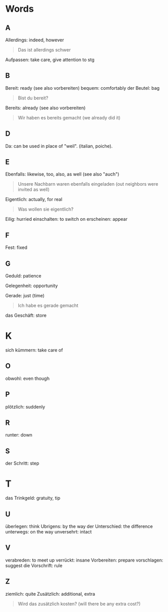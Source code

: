 # Words

## A

Allerdings: indeed, however

> Das ist allerdings schwer

Aufpassen: take care, give attention to stg

## B

Bereit: ready (see also vorbereiten)
bequem: comfortably
der Beutel: bag

> Bist du bereit?

Bereits: already (see also vorbereiten)

> Wir haben es bereits gemacht (we already did it)

## D

Da: can be used in place of "weil". (italian, poiche).

## E

Ebenfalls: likewise, too, also, as well (see also "auch")

> Unsere Nachbarn waren ebenfalls eingeladen (out neighbors were invited as well)

Eigentlich: actually, for real

> Was wollen sie eigentlich?

Eilig: hurried
einschalten: to switch on
erscheinen: appear

## F

Fest: fixed

## G

Geduld: patience

Gelegenheit: opportunity

Gerade: just (time)

> Ich habe es gerade gemacht

das Geschäft: store

# K

sich kümmern: take care of

## O

obwohl: even though

## P

plötzlich: suddenly

## R

runter: down

## S

der Schritt: step

# T

das Trinkgeld: gratuity, tip

## U

überlegen: think
Ubrigens: by the way
der Unterschied: the difference
unterwegs: on the way
unversehrt: intact

## V

verabreden: to meet up
verrückt: insane
Vorbereiten: prepare
vorschlagen: suggest
die Vorschrift: rule

## Z

ziemlich: quite
Zusätzlich: additional, extra

> Wird das zusätzlich kosten? (will there be any extra cost?)
